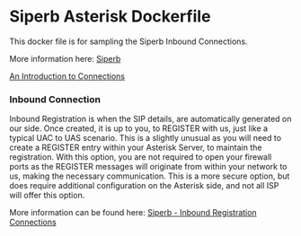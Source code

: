 # Siperb Asterisk Dockerfile
This docker file is for sampling the Siperb Inbound Connections. 

More information here:
[Siperb](https://www.siperb.com/)

[An Introduction to Connections](https://www.siperb.com/kb/article/an-introduction-to-connections/)

### Inbound Connection

Inbound Registration is when the SIP details, are automatically generated on our side. Once created, it is up to you, to REGISTER with us, just like a typical UAC to UAS scenario. This is a slightly unusual as you will need to create a REGISTER entry within your Asterisk Server, to maintain the registration. With this option, you are not required to open your firewall ports as the REGISTER messages will originate from within your network to us, making the necessary communication. This is a more secure option, but does require additional configuration on the Asterisk side, and not all ISP will offer this option.

More information can be found here:
[Siperb - Inbound Registration Connections](https://www.siperb.com/kb/article/inbound-registration-connections/)
